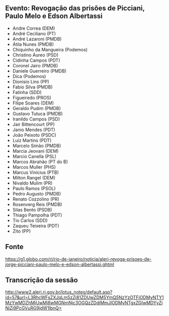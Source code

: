 

## Evento: Revogação das prisões de Picciani, Paulo Melo e Edson Albertassi

* Andre Correa (DEM)
* André Ceciliano (PT)
* André Lazaroni (PMDB)
* Átila Nunes (PMDB)
* Chiquinho da Mangueira (Podemos)
* Christino Áureo (PSD)
* Cidinha Campos (PDT)
* Coronel Jairo (PMDB)
* Daniele Guerreiro (PMDB)
* Dica (Podemos)
* Dionisio Lins (PP)
* Fabio Silva (PMDB)
* Fatinha (SDD)
* Figueiredo (PROS)
* Filipe Soares (DEM)
* Geraldo Pudim (PMDB)
* Gustavo Tutuca (PMDB)
* Iranildo Campos (PSD)
* Jair Bittencourt (PP)
* Janio Mendes (PDT)
* João Peixoto (PSDC)
* Luiz Martins (PDT)
* Marcelo Simão (PMDB)
* Marcia Jeovani (DEM)
* Marcio Canella (PSL)
* Marcos Abrahão (PT do B)
* Marcos Muller (PHS)
* Marcus Vinicius (PTB)
* Milton Rangel (DEM)
* Nivaldo Mulim (PR)
* Paulo Ramos (PSOL)
* Pedro Augusto (PMDB)
* Renato Cozzolino (PR)
* Rosenverg Reis (PMDB)
* Silas Bento (PSDB)
* Thiago Pampolha (PDT)
* Tio Carlos (SDD)
* Zaqueu Teixeira (PDT)
* Zito (PP)

## Fonte

https://g1.globo.com/rj/rio-de-janeiro/noticia/alerj-revoga-prisoes-de-jorge-picciani-paulo-melo-e-edson-albertassi.ghtml

## Transcrição da sessão

http://www2.alerj.rj.gov.br/lotus_notes/default.asp?id=57&url=L3RhcWFsZXJqLm5zZi81ZDUwZDM5YmQ5NzYzOTFiODMyNTY1MzYwMDZhMjUwMi8wMGNmNjc3OGQzZDdiMmJlODMyNTgxZGIwMDYyZjNjZj9PcGVuRG9jdW1lbnQ=
